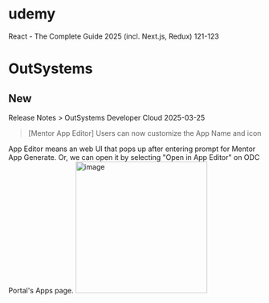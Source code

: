 # udemy
React - The Complete Guide 2025 (incl. Next.js, Redux)
121-123


# OutSystems
## New
Release Notes > OutSystems Developer Cloud 2025-03-25
> [Mentor App Editor] Users can now customize the App Name and icon

App Editor means an web UI that pops up after entering prompt for Mentor App Generate.
Or, we can open it by selecting "Open in App Editor" on ODC Portal's Apps page.
<img width="262" alt="image" src="https://github.com/user-attachments/assets/c9a7fd8b-45cb-4178-8322-80e975ee848a" />


